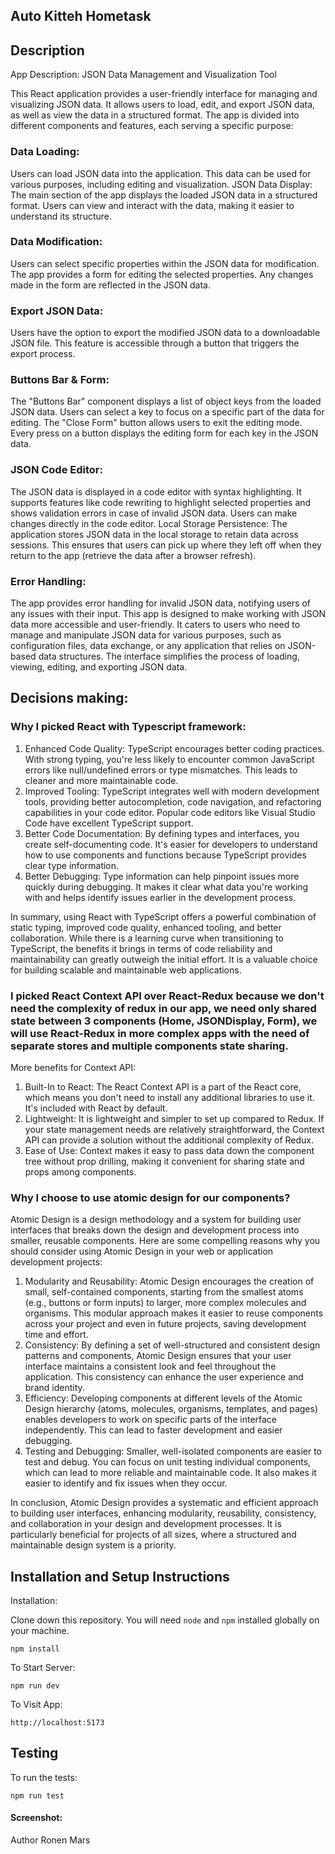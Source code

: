 ## Auto Kitteh Hometask

## Description

App Description: JSON Data Management and Visualization Tool

This React application provides a user-friendly interface for managing and visualizing JSON data. It allows users to load, edit, and export JSON data, as well as view the data in a structured format. The app is divided into different components and features, each serving a specific purpose:

### Data Loading:
Users can load JSON data into the application. This data can be used for various purposes, including editing and visualization.
JSON Data Display:
The main section of the app displays the loaded JSON data in a structured format. Users can view and interact with the data, making it easier to understand its structure.

### Data Modification:
Users can select specific properties within the JSON data for modification. The app provides a form for editing the selected properties. Any changes made in the form are reflected in the JSON data.

### Export JSON Data:
Users have the option to export the modified JSON data to a downloadable JSON file. This feature is accessible through a button that triggers the export process.

### Buttons Bar & Form:

The "Buttons Bar" component displays a list of object keys from the loaded JSON data. Users can select a key to focus on a specific part of the data for editing. The "Close Form" button allows users to exit the editing mode.
Every press on a button displays the editing form for each key in the JSON data.

### JSON Code Editor:
The JSON data is displayed in a code editor with syntax highlighting. It supports features like code rewriting to highlight selected properties and shows validation errors in case of invalid JSON data. Users can make changes directly in the code editor.
Local Storage Persistence:
The application stores JSON data in the local storage to retain data across sessions. This ensures that users can pick up where they left off when they return to the app (retrieve the data after a browser refresh).

### Error Handling:
The app provides error handling for invalid JSON data, notifying users of any issues with their input.
This app is designed to make working with JSON data more accessible and user-friendly. It caters to users who need to manage and manipulate JSON data for various purposes, such as configuration files, data exchange, or any application that relies on JSON-based data structures. The interface simplifies the process of loading, viewing, editing, and exporting JSON data.

## Decisions making:

### Why I picked React with Typescript framework:
1. Enhanced Code Quality: TypeScript encourages better coding practices. With strong typing, you're less likely to encounter common JavaScript errors like null/undefined errors or type mismatches. This leads to cleaner and more maintainable code.
2. Improved Tooling: TypeScript integrates well with modern development tools, providing better autocompletion, code navigation, and refactoring capabilities in your code editor. Popular code editors like Visual Studio Code have excellent TypeScript support.
3. Better Code Documentation: By defining types and interfaces, you create self-documenting code. It's easier for developers to understand how to use components and functions because TypeScript provides clear type information.
4. Better Debugging: Type information can help pinpoint issues more quickly during debugging. It makes it clear what data you're working with and helps identify issues earlier in the development process.

In summary, using React with TypeScript offers a powerful combination of static typing, improved code quality, enhanced tooling, and better collaboration. While there is a learning curve when transitioning to TypeScript, the benefits it brings in terms of code reliability and maintainability can greatly outweigh the initial effort. It is a valuable choice for building scalable and maintainable web applications.


### I picked React Context API over React-Redux because we don't need the complexity of redux in our app, we need only shared state between 3 components (Home, JSONDisplay, Form), we will use React-Redux in more complex apps with the need of separate stores and multiple components state sharing.
More benefits for Context API:
1. Built-In to React: The React Context API is a part of the React core, which means you don't need to install any additional libraries to use it. It's included with React by default.
2. Lightweight: It is lightweight and simpler to set up compared to Redux. If your state management needs are relatively straightforward, the Context API can provide a solution without the additional complexity of Redux.
3. Ease of Use: Context makes it easy to pass data down the component tree without prop drilling, making it convenient for sharing state and props among components.

### Why I choose to use atomic design for our components?
Atomic Design is a design methodology and a system for building user interfaces that breaks down the design and development process into smaller, reusable components. Here are some compelling reasons why you should consider using Atomic Design in your web or application development projects:

1. Modularity and Reusability: Atomic Design encourages the creation of small, self-contained components, starting from the smallest atoms (e.g., buttons or form inputs) to larger, more complex molecules and organisms. This modular approach makes it easier to reuse components across your project and even in future projects, saving development time and effort.
2. Consistency: By defining a set of well-structured and consistent design patterns and components, Atomic Design ensures that your user interface maintains a consistent look and feel throughout the application. This consistency can enhance the user experience and brand identity.
3. Efficiency: Developing components at different levels of the Atomic Design hierarchy (atoms, molecules, organisms, templates, and pages) enables developers to work on specific parts of the interface independently. This can lead to faster development and easier debugging.
4. Testing and Debugging: Smaller, well-isolated components are easier to test and debug. You can focus on unit testing individual components, which can lead to more reliable and maintainable code. It also makes it easier to identify and fix issues when they occur.

In conclusion, Atomic Design provides a systematic and efficient approach to building user interfaces, enhancing modularity, reusability, consistency, and collaboration in your design and development processes. It is particularly beneficial for projects of all sizes, where a structured and maintainable design system is a priority.


## Installation and Setup Instructions

Installation:

Clone down this repository. You will need `node` and `npm` installed globally on your machine.

`npm install`

To Start Server:

`npm run dev`

To Visit App:

`http://localhost:5173`


## Testing
To run the tests:

`npm run test`

#### Screenshot:



Author
Ronen Mars
